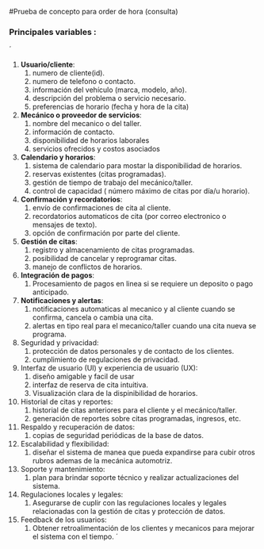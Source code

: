 #Prueba de concepto para order de hora (consulta)

### Principales variables :
´
1. **Usuario/cliente**:
    1. numero de cliente(id).
    2. numero de telefono o contacto.
    3. información del vehículo (marca, modelo, año).
    4. descripción del problema o servicio necesario.
    5. preferencias de horario (fecha y hora de la cita)
2. **Mecánico o proveedor de servicios**:
    1. nombre del mecanico o del taller.
    2. información de contacto.
    3. disponibilidad de horarios laborales
    4. servicios ofrecidos y costos asociados
3. **Calendario y horarios**:
    1. sistema de calendario para mostar la disponibilidad de horarios.
    2. reservas existentes (citas programadas).
    3. gestión de tiempo de trabajo del mecánico/taller.
    4. control de capacidad ( número máximo de citas por día/u horario).
4. **Confirmación y recordatorios**:
    1. envío de confirmaciones de cita al cliente.
    2. recordatorios automaticos de cita (por correo electronico o mensajes de texto).
    3. opción de confirmación por parte del cliente.
5. **Gestión de citas**:
    1. registro y almacenamiento de citas programadas.
    2. posibilidad de cancelar y reprogramar citas.
    3. manejo de conflictos de horarios.
6. **Integración de pagos**:
    1. Procesamiento de pagos en linea si se requiere un deposito o pago anticipado.
7. **Notificaciones y alertas**:
    1. notificaciones automaticas al mecanico y al cliente cuando se confirma, cancela o cambia una cita.
    2. alertas en tipo real para el mecanico/taller cuando una cita nueva se programa.
8. Seguridad y privacidad:
    1. protección de datos personales y de contacto de los clientes.
    2. cumplimiento de regulaciones de privacidad.
9. Interfaz de usuario (UI) y experiencia de usuario (UX):
    1. diseño amigable y facil de usar
    2. interfaz de reserva de cita intuitiva.
    3. Visualización clara de la dispinibilidad de horarios.
10. Historial de citas y reportes:
    1. historial de citas anteriores para el cliente y el mecánico/taller.
    2. generación de reportes sobre citas programadas, ingresos, etc.
11. Respaldo y recuperación de datos:
    1. copias de seguridad periódicas de la base de datos.
12. Escalabilidad y flexibilidad: 
    1. diseñar el sistema de manea que pueda expandirse para cubir otros rubros ademas de la mecánica automotriz.
13. Soporte y mantenimiento:
    1. plan para brindar soporte técnico y realizar actualizaciones del sistema.
14. Regulaciones locales y legales:
    1. Asegurarse de cuplir con las regulaciones locales y legales relacionadas con la gestión de citas y protección de datos.
15. Feedback de los usuarios:
    1. Obtener retroalimentación de los clientes y mecanicos para mejorar el sistema con el tiempo.
    ´
